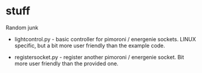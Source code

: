 # stuff
Random junk

* lightcontrol.py - basic controller for pimoroni / energenie sockets. LINUX specific, but a bit more user friendly than the example code.

* registersocket.py - register another pimoroni / energenie socket. Bit more user friendly than the provided one.

